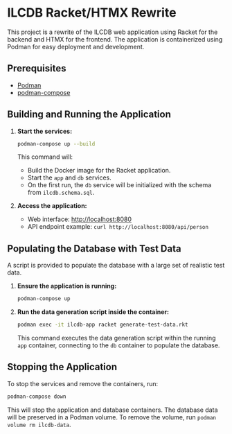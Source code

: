 # ILCDB Racket/HTMX Rewrite

This project is a rewrite of the ILCDB web application using Racket for the backend and HTMX for the frontend. The application is containerized using Podman for easy deployment and development.

## Prerequisites

- [Podman](https://podman.io/getting-started/installation)
- [podman-compose](https://github.com/containers/podman-compose)

## Building and Running the Application

1.  **Start the services:**

    ```bash
    podman-compose up --build
    ```

    This command will:
    - Build the Docker image for the Racket application.
    - Start the `app` and `db` services.
    - On the first run, the `db` service will be initialized with the schema from `ilcdb.schema.sql`.

2.  **Access the application:**
    - Web interface: [http://localhost:8080](http://localhost:8080)
    - API endpoint example: `curl http://localhost:8080/api/person`

## Populating the Database with Test Data

A script is provided to populate the database with a large set of realistic test data.

1.  **Ensure the application is running:**

    ```bash
    podman-compose up
    ```

2.  **Run the data generation script inside the container:**

    ```bash
    podman exec -it ilcdb-app racket generate-test-data.rkt
    ```
    This command executes the data generation script within the running `app` container, connecting to the `db` container to populate the database.

## Stopping the Application

To stop the services and remove the containers, run:

```bash
podman-compose down
```

This will stop the application and database containers. The database data will be preserved in a Podman volume. To remove the volume, run `podman volume rm ilcdb-data`.